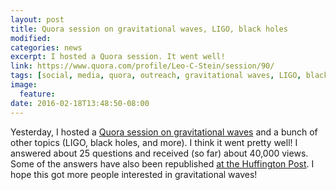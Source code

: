 ```yaml
---
layout: post
title: Quora session on gravitational waves, LIGO, black holes
modified:
categories: news
excerpt: I hosted a Quora session. It went well!
link: https://www.quora.com/profile/Leo-C-Stein/session/90/
tags: [social, media, quora, outreach, gravitational waves, LIGO, black holes, general relativity]
image:
  feature:
date: 2016-02-18T13:48:50-08:00
---
```


Yesterday, I hosted a
[Quora session on gravitational waves](https://www.quora.com/profile/Leo-C-Stein/session/90/)
and a bunch of other topics (LIGO, black holes, and more). I think it
went pretty well! I answered about 25 questions and received (so far)
about 40,000 views. Some of the answers have also been republished
[at the Huffington Post](http://www.huffingtonpost.com/quora/do-scientist-doubt-the-de_b_9266010.html). I
hope this got more people interested in gravitational waves!
